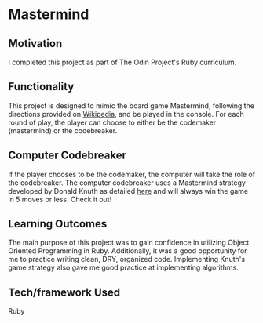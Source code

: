 # Mastermind

## Motivation
I completed this project as part of The Odin Project's Ruby curriculum.

## Functionality
This project is designed to mimic the board game Mastermind, following the directions provided on [Wikipedia](http://en.wikipedia.org/wiki/Mastermind_(board_game)), and be played in the console. For each round of play, the player can choose to either be the codemaker (mastermind) or the codebreaker.

## Computer Codebreaker
If the player chooses to be the codemaker, the computer will take the role of the codebreaker. The computer codebreaker uses a Mastermind strategy developed by Donald Knuth as detailed [here](https://www.cs.uni.edu/~wallingf/teaching/cs3530/resources/knuth-mastermind.pdf) and will always win the game in 5 moves or less. Check it out! 

## Learning Outcomes
The main purpose of this project was to gain confidence in utilizing Object Oriented Programming in Ruby. Additionally, it was a good opportunity for me to practice writing clean, DRY, organized code. Implementing Knuth's game strategy also gave me good practice at implementing algorithms. 

## Tech/framework Used 
Ruby
